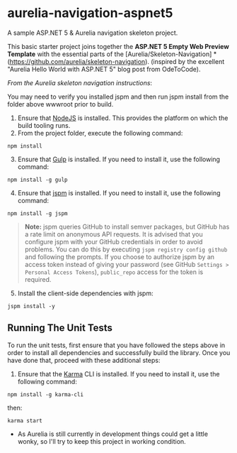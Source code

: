 ﻿# aurelia-navigation-aspnet5

A sample ASP.NET 5 & Aurelia navigation skeleton project.

This basic starter project joins together the **ASP.NET 5 Empty Web Preview Template** with the essential parts of the [Aurelia/Skeleton-Navigation] * (https://github.com/aurelia/skeleton-navigation). (inspired by the excellent "Aurelia Hello World with ASP.NET 5" blog post from OdeToCode).

_From the Aurelia skeleton navigation instructions_:

You may need to verify you installed jspm and then run jspm install from the folder above wwwroot prior to build.

1. Ensure that [NodeJS](http://nodejs.org/) is installed. This provides the platform on which the build tooling runs.
2. From the project folder, execute the following command:

  ```shell
  npm install
  ```
3. Ensure that [Gulp](http://gulpjs.com/) is installed. If you need to install it, use the following command:

  ```shell
  npm install -g gulp
  ```
4. Ensure that [jspm](http://jspm.io/) is installed. If you need to install it, use the following command:

  ```shell
  npm install -g jspm
  ```
  > **Note:** jspm queries GitHub to install semver packages, but GitHub has a rate limit on anonymous API requests. It is advised that you configure jspm with your GitHub credentials in order to avoid problems. You can do this by executing `jspm registry config github` and following the prompts. If you choose to authorize jspm by an access token instead of giving your password (see GitHub `Settings > Personal Access Tokens`), `public_repo` access for the token is required.
5. Install the client-side dependencies with jspm:

  ```shell
  jspm install -y
  ```
  
  


## Running The Unit Tests

To run the unit tests, first ensure that you have followed the steps above in order to install all dependencies and successfully build the library. Once you have done that, proceed with these additional steps:

1. Ensure that the [Karma](http://karma-runner.github.io/) CLI is installed. If you need to install it, use the following command:

  ```shell
  npm install -g karma-cli
  ```
then:

  ```shell
  karma start
  ```


* As Aurelia is still currently in development things could get a little wonky, so I'll try to keep this project in working condition.
